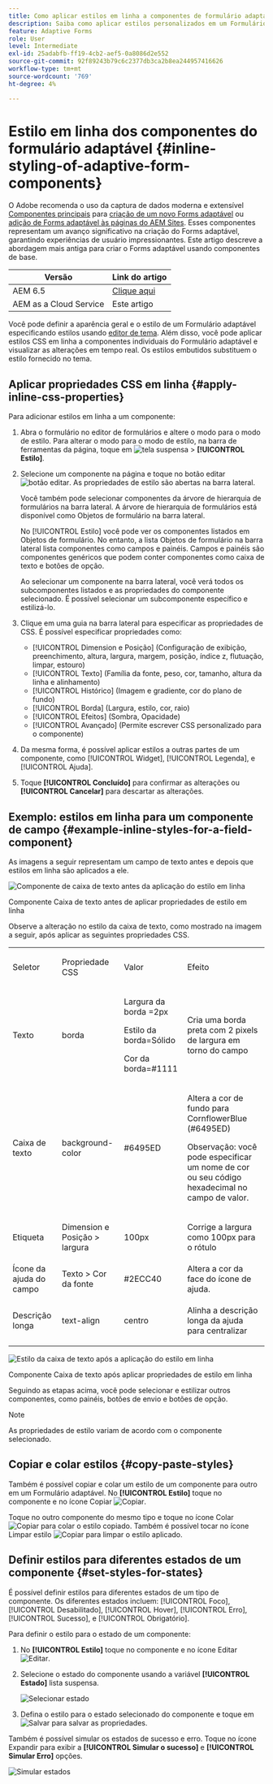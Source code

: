 ```yaml
---
title: Como aplicar estilos em linha a componentes de formulário adaptáveis?
description: Saiba como aplicar estilos personalizados em um Formulário adaptável, você também pode aplicar propriedades CSS em linha a componentes individuais de um Formulário adaptável.
feature: Adaptive Forms
role: User
level: Intermediate
exl-id: 25adabfb-ff19-4cb2-aef5-0a8086d2e552
source-git-commit: 92f89243b79c6c2377db3ca2b8ea244957416626
workflow-type: tm+mt
source-wordcount: '769'
ht-degree: 4%

---
```


# Estilo em linha dos componentes do formulário adaptável {#inline-styling-of-adaptive-form-components}

<span class="preview"> O Adobe recomenda o uso da captura de dados moderna e extensível [Componentes principais](https://experienceleague.adobe.com/docs/experience-manager-core-components/using/adaptive-forms/introduction.html?lang=pt-BR) para [criação de um novo Forms adaptável](/help/forms/creating-adaptive-form-core-components.md) ou [adição de Forms adaptável às páginas do AEM Sites](/help/forms/create-or-add-an-adaptive-form-to-aem-sites-page.md). Esses componentes representam um avanço significativo na criação do Forms adaptável, garantindo experiências de usuário impressionantes. Este artigo descreve a abordagem mais antiga para criar o Forms adaptável usando componentes de base. </span>

| Versão | Link do artigo |
| -------- | ---------------------------- |
| AEM 6.5 | [Clique aqui](https://experienceleague.adobe.com/docs/experience-manager-65/forms/adaptive-forms-basic-authoring/inline-style-adaptive-forms.html) |
| AEM as a Cloud Service | Este artigo |

Você pode definir a aparência geral e o estilo de um Formulário adaptável especificando estilos usando [editor de tema](themes.md). Além disso, você pode aplicar estilos CSS em linha a componentes individuais do Formulário adaptável e visualizar as alterações em tempo real. Os estilos embutidos substituem o estilo fornecido no tema.

## Aplicar propriedades CSS em linha {#apply-inline-css-properties}

Para adicionar estilos em linha a um componente:

1. Abra o formulário no editor de formulários e altere o modo para o modo de estilo. Para alterar o modo para o modo de estilo, na barra de ferramentas da página, toque em ![tela suspensa](assets/Smock_ChevronDown.svg) > **[!UICONTROL Estilo]**.
1. Selecione um componente na página e toque no botão editar ![botão editar](assets/edit.svg). As propriedades de estilo são abertas na barra lateral.

   Você também pode selecionar componentes da árvore de hierarquia de formulários na barra lateral. A árvore de hierarquia de formulários está disponível como Objetos de formulário na barra lateral.

   No [!UICONTROL Estilo] você pode ver os componentes listados em Objetos de formulário. No entanto, a lista Objetos de formulário na barra lateral lista componentes como campos e painéis. Campos e painéis são componentes genéricos que podem conter componentes como caixa de texto e botões de opção.

   Ao selecionar um componente na barra lateral, você verá todos os subcomponentes listados e as propriedades do componente selecionado. É possível selecionar um subcomponente específico e estilizá-lo.

1. Clique em uma guia na barra lateral para especificar as propriedades de CSS. É possível especificar propriedades como:

   * [!UICONTROL Dimension e Posição] (Configuração de exibição, preenchimento, altura, largura, margem, posição, índice z, flutuação, limpar, estouro)
   * [!UICONTROL Texto] (Família da fonte, peso, cor, tamanho, altura da linha e alinhamento)
   * [!UICONTROL Histórico] (Imagem e gradiente, cor do plano de fundo)
   * [!UICONTROL Borda] (Largura, estilo, cor, raio)
   * [!UICONTROL Efeitos] (Sombra, Opacidade)
   * [!UICONTROL Avançado] (Permite escrever CSS personalizado para o componente)

1. Da mesma forma, é possível aplicar estilos a outras partes de um componente, como [!UICONTROL Widget], [!UICONTROL Legenda], e [!UICONTROL Ajuda].
1. Toque **[!UICONTROL Concluído]** para confirmar as alterações ou **[!UICONTROL Cancelar]** para descartar as alterações.

## Exemplo: estilos em linha para um componente de campo {#example-inline-styles-for-a-field-component}

As imagens a seguir representam um campo de texto antes e depois que estilos em linha são aplicados a ele.

![Componente de caixa de texto antes da aplicação do estilo em linha](assets/no-style.png)

Componente Caixa de texto antes de aplicar propriedades de estilo em linha

Observe a alteração no estilo da caixa de texto, como mostrado na imagem a seguir, após aplicar as seguintes propriedades CSS.

<table>
 <tbody>
  <tr>
   <td><p>Seletor</p> </td>
   <td><p>Propriedade CSS</p> </td>
   <td><p>Valor</p> </td>
   <td><p>Efeito</p> </td>
  </tr>
  <tr>
   <td><p>Texto</p> </td>
   <td><p>borda</p> </td>
   <td><p>Largura da borda =2px</p> <p>Estilo da borda=Sólido</p> <p>Cor da borda=#1111</p> </td>
   <td><p>Cria uma borda preta com 2 pixels de largura em torno do campo</p> </td>
  </tr>
  <tr>
   <td><p>Caixa de texto</p> </td>
   <td><p>background-color</p> </td>
   <td><p>#6495ED</p> </td>
   <td><p>Altera a cor de fundo para CornflowerBlue (#6495ED)</p> <p>Observação: você pode especificar um nome de cor ou seu código hexadecimal no campo de valor.</p> </td>
  </tr>
  <tr>
   <td><p>Etiqueta</p> </td>
   <td><p>Dimension e Posição &gt; largura</p> </td>
   <td><p>100px</p> </td>
   <td><p>Corrige a largura como 100px para o rótulo</p> </td>
  </tr>
  <tr>
   <td>Ícone da ajuda do campo</td>
   <td>Texto &gt; Cor da fonte</td>
   <td>#2ECC40</td>
   <td>Altera a cor da face do ícone de ajuda.</td>
  </tr>
  <tr>
   <td><p>Descrição longa</p> </td>
   <td><p>text-align</p> </td>
   <td><p>centro</p> </td>
   <td><p>Alinha a descrição longa da ajuda para centralizar</p> </td>
  </tr>
 </tbody>
</table>

![Estilo da caixa de texto após a aplicação do estilo em linha](assets/applied-style.png)

Componente Caixa de texto após aplicar propriedades de estilo em linha

Seguindo as etapas acima, você pode selecionar e estilizar outros componentes, como painéis, botões de envio e botões de opção.

>[!NOTE]
>
>As propriedades de estilo variam de acordo com o componente selecionado.

## Copiar e colar estilos {#copy-paste-styles}

Também é possível copiar e colar um estilo de um componente para outro em um Formulário adaptável. No **[!UICONTROL Estilo]** toque no componente e no ícone Copiar ![Copiar](assets/property-copy-icon.svg).

Toque no outro componente do mesmo tipo e toque no ícone Colar ![Copiar](assets/Smock_Paste_18_N.svg) para colar o estilo copiado. Também é possível tocar no ícone Limpar estilo ![Copiar](assets/clear-style-icon.svg) para limpar o estilo aplicado.

## Definir estilos para diferentes estados de um componente {#set-styles-for-states}

É possível definir estilos para diferentes estados de um tipo de componente. Os diferentes estados incluem: [!UICONTROL Foco], [!UICONTROL Desabilitado], [!UICONTROL Hover], [!UICONTROL Erro], [!UICONTROL Sucesso], e [!UICONTROL Obrigatório].

Para definir o estilo para o estado de um componente:

1. No **[!UICONTROL Estilo]** toque no componente e no ícone Editar ![Editar](assets/Smock_Edit_18_N.svg).

1. Selecione o estado do componente usando a variável **[!UICONTROL Estado]** lista suspensa.

   ![Selecionar estado](assets/select-state.png)

1. Defina o estilo para o estado selecionado do componente e toque em ![Salvar](assets/save_icon.svg) para salvar as propriedades.

Também é possível simular os estados de sucesso e erro. Toque no ícone Expandir para exibir a **[!UICONTROL Simular o sucesso]** e **[!UICONTROL Simular Erro]** opções.

![Simular estados](assets/simulate-states.png)
